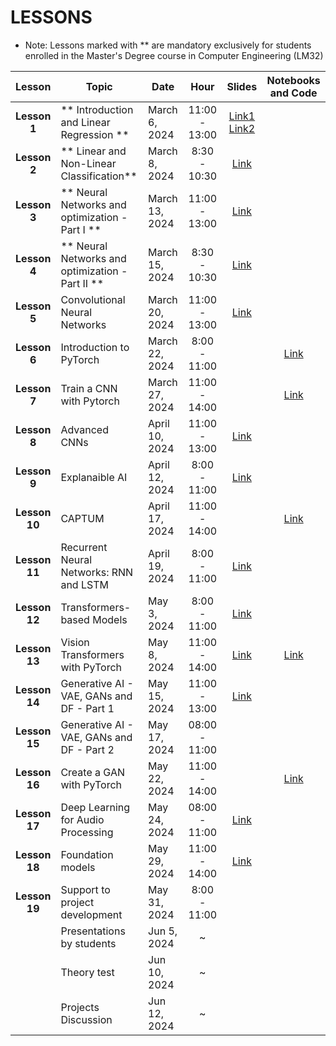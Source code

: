 # LESSONS

- Note: Lessons marked with ** are mandatory exclusively for students enrolled in the Master's Degree course in Computer Engineering (LM32)


| Lesson            | Topic                                             | Date            | Hour          | Slides       | Notebooks and Code |
| :-------:         | ------------------                                | --------------- | :-------:     | :-------:    |:-------:  |
| **Lesson 1**      | ** Introduction and Linear Regression **          | March 6, 2024   | 11:00 - 13:00 | [Link1](https://studentiunict-my.sharepoint.com/:b:/g/personal/concetto_spampinato_unict_it/EeafGoekiXtFnG_ceDlHaYEBxVSk_AZ56V4iF-tPU1svmg?e=Obkjnv) [Link2](https://studentiunict-my.sharepoint.com/:b:/g/personal/concetto_spampinato_unict_it/EdYwXfv37qFPl4MbhpcTXJsB-d-pSjJc0UFKPftCOAWGlg?e=65kkbx)  | |
| **Lesson 2**      | ** Linear and Non-Linear Classification**         | March 8, 2024   | 8:30 - 10:30  | [Link](https://studentiunict-my.sharepoint.com/:b:/g/personal/concetto_spampinato_unict_it/EXhIg0LAhkpJg9mak5EP2HMB9MwGK6YW7z3bsNw2F5Hy1Q?e=ec8GbA)  | |
| **Lesson 3**      | ** Neural Networks and optimization - Part I **   | March 13, 2024  | 11:00 - 13:00 | [Link](https://studentiunict-my.sharepoint.com/:b:/g/personal/concetto_spampinato_unict_it/EegCqYjrPiFAvPziUgS49g4B7ITeCmxz6jI5n6TpFWQTyg?e=spx7P2)  | | 
| **Lesson 4**      | ** Neural Networks and optimization - Part II **  | March 15, 2024  | 8:30 - 10:30  | [Link](https://studentiunict-my.sharepoint.com/:b:/g/personal/concetto_spampinato_unict_it/EfbaQ_nNvGJItrTjeHsJ9-MBQET7rowPiqY6DJlKZVqL9w?e=jhxWv1)  | | 
| **Lesson 5**      | Convolutional Neural Networks                     | March 20, 2024  | 11:00 - 13:00 | [Link](https://studentiunict-my.sharepoint.com/:b:/g/personal/concetto_spampinato_unict_it/EQYhR7pDAPlLtoGINWh9PPEB8BvykgYvbubrRuo2jHd5Jw?e=GCykZz)  | |
| **Lesson 6**      | Introduction to PyTorch                           | March 22, 2024  | 8:00 - 11:00  | | [Link](https://colab.research.google.com/drive/1hHIFgCE1FLPFgBK_H480wEWPhMwb0_Fa?usp=sharing) |
| **Lesson 7**      | Train a CNN with Pytorch                          | March 27, 2024  | 11:00 - 14:00 | | [Link](https://colab.research.google.com/drive/1U3MS5kULj2nxR4_CZf_LvRDt8-XozWo3?usp=sharing) |
| **Lesson 8**      | Advanced CNNs                                     | April 10, 2024  | 11:00 - 13:00 | [Link](https://studentiunict-my.sharepoint.com/:b:/g/personal/concetto_spampinato_unict_it/EbpoRLEGXvFLsr4h47PNB84BeSE0-gZGLEsDBIecIR9q5w?e=SgeU0U)   | |
| **Lesson 9**      | Explanaible AI                                    | April 12, 2024  | 8:00 -  11:00  | [Link](https://studentiunict-my.sharepoint.com/:b:/g/personal/concetto_spampinato_unict_it/ERqWyD42fedNkTdAfzH1RlEBgzq7H6m-RYjHLtsW32eH-A?e=6Y7e82)   | | 
| **Lesson 10**     | CAPTUM                                            | April 17, 2024  | 11:00 - 14:00 | | [Link](https://colab.research.google.com/drive/11QDsKGK-YrA9FKDs7tOg1-AsL_kI0sP9?usp=sharing) |
| **Lesson 11**     | Recurrent Neural Networks: RNN and LSTM           | April 19, 2024  | 8:00 - 11:00  | [Link](https://studentiunict-my.sharepoint.com/:b:/g/personal/concetto_spampinato_unict_it/EWIyrL3GiWZFu4AwefPQJ6oBswUYoNVxAFI1Sf3OmH7LUQ?e=HxxV2b)| |
| **Lesson 12**     | Transformers-based Models                         | May 3, 2024     | 8:00 - 11:00  | [Link](https://studentiunict-my.sharepoint.com/:b:/g/personal/concetto_spampinato_unict_it/EYMminhSjodEtNkljnredbABJi07REfHgoEiJuwvDqDmHA?e=mBjojt)| |
| **Lesson 13**     | Vision Transformers with PyTorch                  | May 8, 2024     | 11:00 - 14:00 | [Link](https://studentiunict-my.sharepoint.com/:b:/g/personal/concetto_spampinato_unict_it/EZ2JLpVAK_tLtIuwKW9mjjMBth47jRdhfQIlwjllKyVSKw?e=SWtoxF)| [Link](https://colab.research.google.com/drive/18sE5-OS5UEKH4HqsctZ6o6zGyaUCDI4P#sandboxMode=true&scrollTo=QBWx6eDc6MAm)|
| **Lesson 14**     | Generative AI - VAE, GANs and DF - Part 1         | May 15, 2024    | 11:00 - 13:00  | [Link](https://studentiunict-my.sharepoint.com/:b:/g/personal/concetto_spampinato_unict_it/EXW3p9kZRFVFp6uMWhbnrfoBIMttD1F4TCwZKeFHqvN6lw?e=ouB4v0)| |
| **Lesson 15**     | Generative AI - VAE, GANs and DF - Part 2         | May 17, 2024    | 08:00 - 11:00 | | |
| **Lesson 16**     | Create a GAN with PyTorch                         | May 22, 2024    | 11:00 - 14:00 | | [Link](https://colab.research.google.com/drive/1oGmvFYqGjIMDKEUWn52BBXgADMNSYa0E?usp=sharing)|
| **Lesson 17**     | Deep Learning for Audio Processing                | May 24, 2024    | 08:00 - 11:00      | [Link](https://studentiunict-my.sharepoint.com/:b:/g/personal/concetto_spampinato_unict_it/EQLde2HRi-BJgErCMMEwy0YBHNtgkvCWZbE-qIJaVi6Fdg?e=ESGKYo)| |
| **Lesson 18**     | Foundation models                                 | May 29, 2024    | 11:00 - 14:00       | [Link](https://studentiunict-my.sharepoint.com/:b:/g/personal/concetto_spampinato_unict_it/EWeY8J0tnhBHt67iIwGhmzMBVNWFw1Vv-em-02EFAB8hXw?e=sNdbZq)| |
| **Lesson 19**     | Support to project development                   | May 31, 2024    | 8:00  - 11:00       | | |
|                   | Presentations by students                         | Jun 5, 2024     |       ~       | | |
|                   | Theory test                                       | Jun 10, 2024    |       ~       | | |
|                   | Projects Discussion                               | Jun 12, 2024    |       ~       | | |

<!-- https://colab.research.google.com/drive/1U3MS5kULj2nxR4_CZf_LvRDt8-XozWo3?usp=sharing -->
